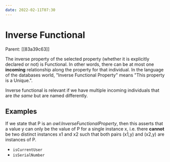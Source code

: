 ```yaml
---
date: 2022-02-11T07:30
---
```


# Inverse Functional
Parent: [[83a39c63]]

The inverse property of the selected property (whether it is explicitly declared or not) is Functional. In other words, there can be at most one **incoming** relationship along the property for that individual. In the language of the databases world, "Inverse Functional Property" means "This property is a Unique.". 

Inverse functional is relevant if we have multiple incoming individuals that are *the same* but are named differently.

## Examples

If we state that P is an *owl:InverseFunctionalProperty*, then this asserts that a value y can only be the value of P for a single instance x, i.e. there **cannot** be two distinct instances x1 and x2 such that both pairs (x1,y) and (x2,y) are instances of P.

- `isCurrentUser`
- `isSerialNumber`
